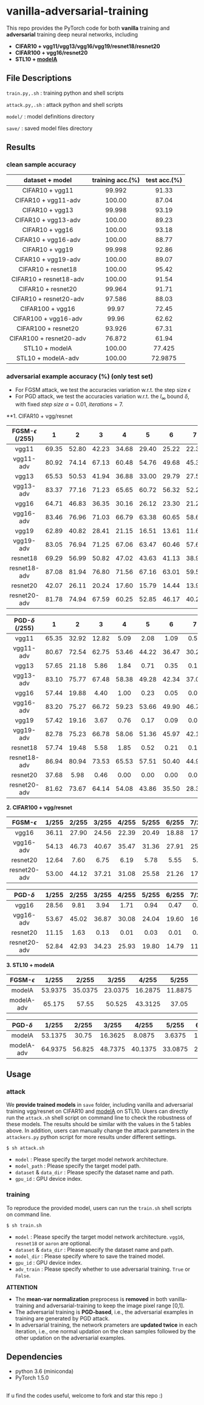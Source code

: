 # vanilla-adversarial-training

This repo provides the PyTorch code for both **vanilla** training and **adversarial** training deep neural networks, including
- **CIFAR10 + vgg11/vgg13/vgg16/vgg19/resnet18/resnet20**
- **CIFAR100 + vgg16/resnet20**
- **STL10 + [modelA](https://github.com/aaron-xichen/pytorch-playground/blob/master/stl10/model.py)**

## File Descriptions

`train.py,.sh` : training python and shell scripts

`attack.py,.sh` : attack python and shell scripts

`model/` : model definitions directory

`save/` : saved model files directory


## Results

### **clean sample** accuracy

dataset + model         | training acc.(%) | test acc.(%)
:-:                     | :-:              | :-:
CIFAR10 + vgg11         | 99.992           | 91.33
CIFAR10 + vgg11-adv     | 100.00           | 87.04
CIFAR10 + vgg13         | 99.998           | 93.19
CIFAR10 + vgg13-adv     | 100.00           | 89.23
CIFAR10 + vgg16         | 100.00           | 93.18
CIFAR10 + vgg16-adv     | 100.00           | 88.77
CIFAR10 + vgg19         | 99.998           | 92.86
CIFAR10 + vgg19-adv     | 100.00           | 89.07
CIFAR10 + resnet18      | 100.00           | 95.42
CIFAR10 + resnet18-adv  | 100.00           | 91.54
CIFAR10 + resnet20      | 99.964           | 91.71
CIFAR10 + resnet20-adv  | 97.586           | 88.03
CIFAR100 + vgg16        | 99.97            | 72.45
CIFAR100 + vgg16-adv    | 99.96            | 62.62
CIFAR100 + resnet20     | 93.926           | 67.31
CIFAR100 + resnet20-adv | 76.872           | 61.94
STL10 + modelA          | 100.00           | 77.425
STL10 + modelA-adv      | 100.00           | 72.9875

### **adversarial example** accuracy (%) (only test set)
   - For FGSM attack, we test the accuracies variation w.r.t. the step size $\epsilon$
   - For PGD attack, we test the accuracies variation w.r.t. the $l_\infty$ bound $\delta$, with fixed $step\ size\ \alpha=0.01,\ iterations=7$.

**1. CIFAR10 + vgg/resnet

FGSM-$\epsilon$ (**/255**) | 1 | 2 | 3 | 4 | 5 | 6 | 7 | 8 | 9 | 10 | 11 | 12
 :-:         | :-:   | :-:   | :-:   | :-:   | :-:   | :-:   | :-:   | :-:   | :-:   | :-:    | :-:    | :-:
vgg11        | 69.35 | 52.80 | 42.23 | 34.68 | 29.40 | 25.22 | 22.31 | 19.59 | 17.89 | 16.44  | 15.27  | 14.43
vgg11-adv    | 80.92 | 74.14 | 67.13 | 60.48 | 54.76 | 49.68 | 45.34 | 41.52 | 38.34 | 35.34  | 32.90  | 30.52
vgg13        | 65.53 | 50.53 | 41.94 | 36.88 | 33.00 | 29.79 | 27.58 | 25.93 | 24.25 | 22.77  | 21.20  | 20.10
vgg13-adv    | 83.37 | 77.16 | 71.23 | 65.65 | 60.72 | 56.32 | 52.20 | 48.67 | 45.94 | 43.31  | 41.11  | 39.14
vgg16        | 64.71 | 46.83 | 36.35 | 30.16 | 26.12 | 23.30 | 21.21 | 19.52 | 18.34 | 17.48  | 16.56  | 15.91
vgg16-adv    | 83.46 | 76.96 | 71.03 | 66.79 | 63.38 | 60.65 | 58.62 | 56.51 | 54.61 | 52.78  | 51.02  | 49.22
vgg19        | 62.89 | 40.82 | 28.41 | 21.15 | 16.51 | 13.61 | 11.65 | 10.35 | 9.52  | 9.08   | 8.67   | 8.42
vgg19-adv    | 83.05 | 76.94 | 71.25 | 67.06 | 63.47 | 60.46 | 57.63 | 55.25 | 53.21 | 51.03  | 48.88  | 47.03
resnet18     | 69.29 | 56.99 | 50.82 | 47.02 | 43.63 | 41.13 | 38.92 | 36.95 | 34.94 | 33.03  | 31.36  | 29.69
resnet18-adv | 87.08 | 81.94 | 76.80 | 71.56 | 67.16 | 63.01 | 59.52 | 56.50 | 53.80 | 51.47  | 49.68  | 48.11
resnet20     | 42.07 | 26.11 | 20.24 | 17.60 | 15.79 | 14.44 | 13.96 | 13.36 | 13.16 | 13.07  | 12.82  | 12.55
resnet20-adv | 81.78 | 74.94 | 67.59 | 60.25 | 52.85 | 46.17 | 40.28 | 35.06 | 30.14 | 26.40  | 23.17  | 20.41


PGD-$\delta$ (**/255**) | 1 | 2 | 3 | 4 | 5 | 6 | 7 | 8 | 9 | 10 | 11 | 12
 :-:         | :-:   | :-:   | :-:   | :-:   | :-:   | :-:   | :-:   | :-:   | :-:   | :-:    | :-:    | :-:
vgg11        | 65.35 | 32.92 | 12.82 | 5.09  | 2.08  | 1.09  | 0.54  | 0.36  | 0.22  | 0.12   | 0.08   | 0.07
vgg11-adv    | 80.67 | 72.54 | 62.75 | 53.46 | 44.22 | 36.47 | 30.24 | 25.81 | 22.26 | 19.71  | 17.86  | 16.29
vgg13        | 57.65 | 21.18 | 5.86  | 1.84  | 0.71  | 0.35  | 0.16  | 0.09  | 0.06  | 0.04   | 0.07   | 0.02
vgg13-adv    | 83.10 | 75.77 | 67.48 | 58.38 | 49.28 | 42.34 | 37.02 | 32.48 | 29.05 | 26.19  | 24.35  | 22.68
vgg16        | 57.44 | 19.88 | 4.40  | 1.00  | 0.23  | 0.05  | 0.06  | 0.02  | 0.03  | 0.01   | 0.01   | 0.01
vgg16-adv    | 83.20 | 75.27 | 66.72 | 59.23 | 53.66 | 49.90 | 46.77 | 44.23 | 42.24 | 40.86  | 39.76  | 38.95
vgg19        | 57.42 | 19.16 | 3.67  | 0.76  | 0.17  | 0.09  | 0.02  | 0.00  | 0.01  | 0.01   | 0.00   | 0.00
vgg19-adv    | 82.78 | 75.23 | 66.78 | 58.06 | 51.36 | 45.97 | 42.18 | 39.30 | 36.42 | 34.13  | 32.63  | 31.30
resnet18     | 57.74 | 19.48 | 5.58  | 1.85  | 0.52  | 0.21  | 0.18  | 0.08  | 0.03  | 0.03   | 0.03   | 0.03
resnet18-adv | 86.94 | 80.94 | 73.53 | 65.53 | 57.51 | 50.40 | 44.96 | 40.42 | 37.04 | 34.36  | 32.44  | 30.74
resnet20     | 37.68 | 5.98  | 0.46  | 0.00  | 0.00  | 0.00  | 0.00  | 0.00  | 0.00  | 0.00   | 0.00   | 0.00
resnet20-adv | 81.62 | 73.67 | 64.14 | 54.08 | 43.86 | 35.50 | 28.33 | 22.26 | 17.66 | 14.28  | 11.62  | 9.83

**2. CIFAR100 + vgg/resnet**

FGSM-$\epsilon$ | 1/255 | 2/255 | 3/255 | 4/255 | 5/255 | 6/255 | 7/255 | 8/255 | 9/255 | 10/255 | 11/255 | 12/255
 :-:         | :-:   | :-:   | :-:   | :-:   | :-:   | :-:   | :-:   | :-:   | :-:   | :-:    | :-:    | :-:
vgg16        | 36.11 | 27.90 | 24.56 | 22.39 | 20.49 | 18.88 | 17.26 | 16.09 | 14.88 | 13.82  | 12.79  | 11.71
vgg16-adv    | 54.13 | 46.73 | 40.67 | 35.47 | 31.36 | 27.91 | 25.15 | 22.80 | 20.88 | 19.22  | 17.95  | 16.80
resnet20     | 12.64 | 7.60  | 6.75  | 6.19  | 5.78  | 5.55  | 5.54  | 5.36  | 5.10  | 4.83   | 4.64   | 4.63
resnet20-adv | 53.00 | 44.12 | 37.21 | 31.08 | 25.58 | 21.26 | 17.86 | 14.94 | 12.51 | 10.34  | 8.87   | 7.74

PGD-$\delta$ | 1/255 | 2/255 | 3/255 | 4/255 | 5/255 | 6/255 | 7/255 | 8/255 | 9/255 | 10/255 | 11/255 | 12/255
 :-:         | :-:   | :-:   | :-:   | :-:   | :-:   | :-:   | :-:   | :-:   | :-:   | :-:    | :-:    | :-:
vgg16        | 28.56 | 9.81  | 3.94  | 1.71  | 0.94  | 0.47  | 0.32  | 0.18  | 0.15  | 0.06   | 0.12   | 0.03
vgg16-adv    | 53.67 | 45.02 | 36.87 | 30.08 | 24.04 | 19.60 | 16.26 | 13.90 | 11.92 | 10.57  | 9.71   | 8.98
resnet20     | 11.15 | 1.63  | 0.13  | 0.01  | 0.03  | 0.01  | 0.01  | 0.00  | 0.00  | 0.00   | 0.00   | 0.00
resnet20-adv | 52.84 | 42.93 | 34.23 | 25.93 | 19.80 | 14.79 | 11.15 | 8.39  | 6.36  | 5.09   | 4.12   | 3.35

**3. STL10 + modelA**

FGSM-$\epsilon$ | 1/255 | 2/255 | 3/255 | 4/255 | 5/255 | 6/255 | 7/255 | 8/255 | 9/255 | 10/255 | 11/255 | 12/255
 :-:            | :-:   | :-:   | :-:   | :-:   | :-:   | :-:   | :-:   | :-:   | :-:   | :-:    | :-:    | :-:
modelA          |53.9375|35.0375|23.0375|16.2875|11.8875| 9.075 | 7.1125| 5.875 | 4.975 | 4.2375 | 3.7625 | 3.2750
modelA-adv      |65.175 | 57.55 | 50.525|43.3125| 37.05 |31.9875|27.3875| 23.7  |20.1625| 17.2875| 14.95  | 12.875

PGD-$\delta$ | 1/255 | 2/255 | 3/255 | 4/255 | 5/255 | 6/255 | 7/255 | 8/255 | 9/255 | 10/255 | 11/255 | 12/255
 :-:         | :-:   | :-:   | :-:   | :-:   | :-:   | :-:   | :-:   | :-:   | :-:   | :-:    | :-:    | :-:
modelA       |53.1375| 30.75 |16.3625| 8.0875| 3.6375| 1.8375| 0.9   | 0.45  | 0.3   | 0.1875 | 0.1    | 0.0625
modelA-adv   |64.9375| 56.825|48.7375|40.1375|33.0875| 27.275|22.4375| 18.075| 14.675| 12.325 | 10.575 | 9.20

## Usage

### attack

We **provide trained models** in `save` folder, including vanilla and adversarial training vgg/resnet on CIFAR10 and [modelA](https://github.com/aaron-xichen/pytorch-playground/blob/master/stl10/model.py) on STL10.
Users can directly run the `attack.sh` shell script on command line to check the robustness of these models.
The results should be similar with the values in the 5 tables above.
In addition, users can manually change the attack parameters in the `attackers.py` python script for more results under different settings.
```
$ sh attack.sh
```
- `model` : Please specify the target model network architecture.
- `model_path` : Please specify the target model path.
- `dataset` & `data_dir` : Please specify the dataset name and path.
- `gpu_id` : GPU device index.

### training

To reproduce the provided model, users can run the `train.sh` shell scripts on command line.
```
$ sh train.sh
```
- `model` : Please specify the target model network architecture. `vgg16`, `resnet18` or `aaron` are optional.
- `dataset` & `data_dir` : Please specify the dataset name and path.
- `model_dir` : Please specify where to save the trained model.
- `gpu_id` : GPU device index.
- `adv_train` : Please specify whether to use adversarial training. `True` or `False`.

**ATTENTION** 
- The **mean-var normalization** preprocess is **removed** in both vanilla-training and adversarial-training to keep the image pixel range [0,1].
- The adversarial training is **PGD-based**, i.e., the adversarial examples in training are generated by PGD attack.
- In adversarial training, the network prameters are **updated twice** in each iteration, i.e., one normal updation on the clean samples followed by the other updation on the adversarial examples.


## Dependencies
- python 3.6 (miniconda)
- PyTorch 1.5.0

## 

If u find the codes useful, welcome to fork and star this repo :)